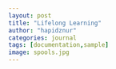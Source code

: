 ```yaml
---
layout: post
title: "Lifelong Learning"
author: "hapidznur"
categories: journal
tags: [documentation,sample]
image: spools.jpg
---
```

